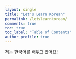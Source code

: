 ```yaml
---
layout: single
title: "Let's Learn Korean"
permalink: /letslearnkorean/
comments: true
toc: true
toc_label: "Table of Contents"
author_profile: true
---
```


저는 한국어를 배우고 있어요!

